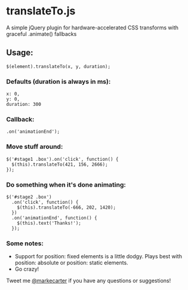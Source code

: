 translateTo.js
==============

A simple jQuery plugin for hardware-accelerated CSS transforms with graceful .animate() fallbacks

Usage:
------

    $(element).translateTo(x, y, duration);
  
### Defaults (duration is always in ms):

    x: 0,
    y: 0,
    duration: 300

### Callback:

    .on('animationEnd');

### Move stuff around:

    $('#stage1 .box').on('click', function() {
      $(this).translateTo(421, 156, 2666);
    });

### Do something when it's done animating:

    $('#stage2 .box')
      .on('click', function() {
        $(this).translateTo(-666, 202, 1420);
      })
      .on('animationEnd', function() {
        $(this).text('Thanks!');
      });

### Some notes:
* Support for position: fixed elements is a little dodgy. Plays best with position: absolute or position: static elements.
* Go crazy!

Tweet me [@markecarter](http://twitter.com/markecarter "@markecarter") if you have any questions or suggestions!
